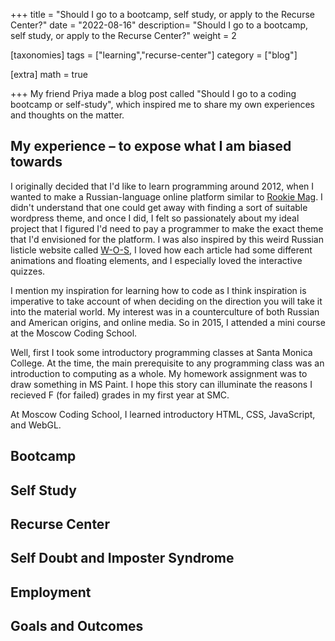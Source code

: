 +++
title = "Should I go to a bootcamp, self study, or apply to the Recurse Center?"
date = "2022-08-16"
description= "Should I go to a bootcamp, self study, or apply to the Recurse Center?"
weight = 2

[taxonomies]
tags = ["learning","recurse-center"]
category = ["blog"]

[extra]
math = true

+++
My friend Priya made a blog post called "Should I go to a coding bootcamp or self-study", which inspired me to share my own experiences and thoughts on the matter.

## My experience – to expose what I am biased towards

I originally decided that I'd like to learn programming around 2012, when I wanted to make a Russian-language online platform similar to [Rookie Mag](rookiemag.com). I didn't understand that one could get away with finding a sort of suitable wordpress theme, and once I did, I felt so passionately about my ideal project that I figured I'd need to pay a programmer to make the exact theme that I'd envisioned for the platform. I was also inspired by this weird Russian listicle website called [W-O-S](w-o-s.ru), I loved how each article had some different animations and floating elements, and I especially loved the interactive quizzes.

I mention my inspiration for learning how to code as I think inspiration is imperative to take account of when deciding on the direction you will take it into the material world. My interest was in a counterculture of both Russian and American origins, and online media. So in 2015, I attended a mini course at the Moscow Coding School.

Well, first I took some introductory programming classes at Santa Monica College. At the time, the main prerequisite to any programming class was an introduction to computing as a whole. My homework assignment was to draw something in MS Paint. I hope this story can illuminate the reasons I recieved F (for failed) grades in my first year at SMC.

At Moscow Coding School, I learned introductory HTML, CSS, JavaScript, and WebGL. 

## Bootcamp

## Self Study

## Recurse Center

## Self Doubt and Imposter Syndrome

## Employment

## Goals and Outcomes
